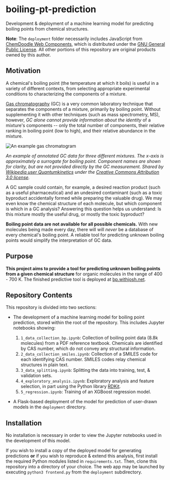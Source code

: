 # boiling-pt-prediction

Development & deployment of a machine learning model for predicting boiling points from chemical structures.

**Note**: The `deployment` folder necessarily includes JavaScript from [ChemDoodle Web Components](https://web.chemdoodle.com/), which is distributed under the [GNU General Public License](https://www.gnu.org/licenses/gpl-3.0.html). All other portions of this repository are original products owned by this author.

## Motivation

A chemical's boiling point (the temperature at which it boils) is useful in a variety of different contexts, from selecting appropriate experimental conditions to characterizing the components of a mixture.

[Gas chromatography](https://en.wikipedia.org/wiki/Gas_chromatography) (GC) is a very common laboratory technique that separates the components of a mixture, primarily by boiling point. Without supplementing it with other techniques (such as mass spectrometry, MS), however, *GC alone cannot provide information about the identity* of a mixture's components -- only the total number of components, their relative ranking in boiling point (low to high), and their relative abundance in the mixture.

![An example gas chromatogram](https://upload.wikimedia.org/wikipedia/commons/f/f2/3_mixtures_of_octane_and_nonane.png)

*An example of annotated GC data for three different mixtures. The x-axis is approximately a surrogate for boiling point. Component names are shown for clarity, but are not provided directly by the GC measurement. Shared by [Wikipedia user Quantumkinetics](https://commons.wikimedia.org/wiki/File:3_mixtures_of_octane_and_nonane.png) under the [Creative Commons Attribution 3.0 license](https://creativecommons.org/licenses/by/3.0/deed.en).*

A GC sample could contain, for example, a desired reaction product (such as a useful pharmaceutical) and an undesired contaminant (such as a toxic byproduct accidentally formed while preparing the valuable drug). We may even know the chemical structure of each molecule, but which component is which in a GC analysis? Answering this question helps us understand: Is this mixture mostly the useful drug, or mostly the toxic byproduct?

**Boiling point data are not available for all possible chemicals.** With new molecules being made every day, there will will *never* be a database of every chemical's boiling point. A reliable tool for predicting unknown boiling points would simplify the interpretation of GC data.

## Purpose

**This project aims to provide a tool for predicting unknown boiling points from a given chemical structure** for organic molecules in the range of 400 - 700 K. The finished predictive tool is deployed at [bp.withjosh.net](https://bp.withjosh.net).


## Repository Contents

This repository is divided into two sections:

* The development of a machine learning model for boiling point prediction, stored within the root of the repository. This includes Jupyter notebooks showing:
    1. `1_data_collection_bp.ipynb`: Collection of boiling point data (8.8k molecules) from a PDF reference textbook. Chemicals are identified by CAS number, which do not convey any structural information.
    1. `2_data_collection_smiles.ipynb`: Collection of a SMILES code for each identifying CAS number. SMILES codes relay chemical structures in plain text.
    1. `3_data_splitting.ipynb`: Splitting the data into training, test, & validation sets.
    1. `4_exploratory_analysis.ipynb`: Exploratory analysis and feature selection, in part using the Python library [RDKit](https://www.rdkit.org/docs/GettingStartedInPython.html).
    1. `5_regression.ipynb`: Training of an XGBoost regression model.

* A Flask-based deployment of the model for prediction of user-drawn models in the `deployment` directory.

## Installation

No installation is necessary in order to view the Jupyter notebooks used in the development of this model.

If you wish to install a copy of the deployed model for generating predictions **or** if you wish to reproduce & extend this analysis, first install the required Python modules listed in `requirements.txt`. Then, clone this repository into a directory of your choice. The web app may be launched by executing `python3 frontend.py` from the `deployment` subdirectory.
